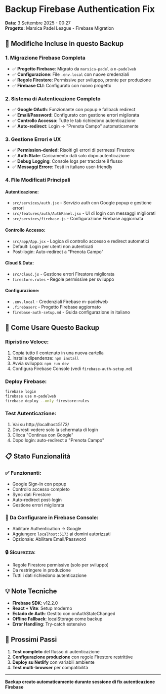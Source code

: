 # Backup Firebase Authentication Fix
**Data:** 3 Settembre 2025 - 00:27  
**Progetto:** Marsica Padel League - Firebase Migration

## 🎯 Modifiche Incluse in questo Backup

### **1. Migrazione Firebase Completa**
- ✅ **Progetto Firebase**: Migrato da `marsica-padel` a `m-padelweb`
- ✅ **Configurazione**: File `.env.local` con nuove credenziali
- ✅ **Regole Firestore**: Permissive per sviluppo, pronte per produzione
- ✅ **Firebase CLI**: Configurato con nuovo progetto

### **2. Sistema di Autenticazione Completo**
- ✅ **Google OAuth**: Funzionante con popup e fallback redirect
- ✅ **Email/Password**: Configurato con gestione errori migliorata
- ✅ **Controllo Accesso**: Tutte le tab richiedono autenticazione
- ✅ **Auto-redirect**: Login → "Prenota Campo" automaticamente

### **3. Gestione Errori e UX**
- ✅ **Permission-denied**: Risolti gli errori di permessi Firestore
- ✅ **Auth State**: Caricamento dati solo dopo autenticazione
- ✅ **Debug Logging**: Console logs per tracciare il flusso
- ✅ **Messaggi Errore**: Testi in italiano user-friendly

### **4. File Modificati Principali**

#### **Autenticazione:**
- `src/services/auth.jsx` - Servizio auth con Google popup e gestione errori
- `src/features/auth/AuthPanel.jsx` - UI di login con messaggi migliorati
- `src/services/firebase.js` - Configurazione Firebase aggiornata

#### **Controllo Accesso:**
- `src/app/App.jsx` - Logica di controllo accesso e redirect automatici
- Default: Login per utenti non autenticati
- Post-login: Auto-redirect a "Prenota Campo"

#### **Cloud & Data:**
- `src/cloud.js` - Gestione errori Firestore migliorata
- `firestore.rules` - Regole permissive per sviluppo

#### **Configurazione:**
- `.env.local` - Credenziali Firebase m-padelweb
- `.firebaserc` - Progetto Firebase aggiornato
- `firebase-auth-setup.md` - Guida configurazione in italiano

## 🚀 Come Usare Questo Backup

### **Ripristino Veloce:**
1. Copia tutto il contenuto in una nuova cartella
2. Installa dipendenze: `npm install`
3. Avvia sviluppo: `npm run dev`
4. Configura Firebase Console (vedi `firebase-auth-setup.md`)

### **Deploy Firebase:**
```bash
firebase login
firebase use m-padelweb
firebase deploy --only firestore:rules
```

### **Test Autenticazione:**
1. Vai su http://localhost:5173/
2. Dovresti vedere solo la schermata di login
3. Clicca "Continua con Google"
4. Dopo login: auto-redirect a "Prenota Campo"

## 📋 Stato Funzionalità

### ✅ **Funzionanti:**
- Google Sign-In con popup
- Controllo accesso completo
- Sync dati Firestore
- Auto-redirect post-login
- Gestione errori migliorata

### 🔧 **Da Configurare in Firebase Console:**
- Abilitare Authentication → Google
- Aggiungere `localhost:5173` ai domini autorizzati
- Opzionale: Abilitare Email/Password

### 🔒 **Sicurezza:**
- Regole Firestore permissive (solo per sviluppo)
- Da restringere in produzione
- Tutti i dati richiedono autenticazione

## 💡 Note Tecniche

- **Firebase SDK**: v12.2.0
- **React + Vite**: Setup moderno
- **Estado de Auth**: Gestito con onAuthStateChanged
- **Offline Fallback**: localStorage come backup
- **Error Handling**: Try-catch estensivo

## 🎯 Prossimi Passi

1. **Test completo** del flusso di autenticazione
2. **Configurazione produzione** con regole Firestore restrittive
3. **Deploy su Netlify** con variabili ambiente
4. **Test multi-browser** per compatibilità

---
**Backup creato automaticamente durante sessione di fix autenticazione Firebase**
